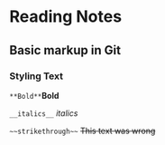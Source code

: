 # Reading Notes
## Basic markup in Git

### Styling Text

`**Bold**`**Bold**

`__italics__` _italics_

`~~strikethrough~~` ~~This text was wrong~~
